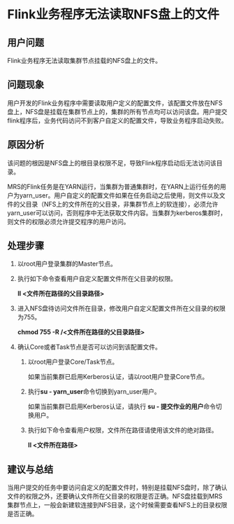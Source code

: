 # Flink业务程序无法读取NFS盘上的文件<a name="mrs_03_0195"></a>

## 用户问题<a name="section18305143583116"></a>

Flink业务程序无法读取集群节点挂载的NFS盘上的文件。

## 问题现象<a name="section117424454313"></a>

用户开发的Flink业务程序中需要读取用户定义的配置文件，该配置文件放在NFS盘上，NFS盘是挂载在集群节点上的，集群的所有节点均可以访问该盘。用户提交flink程序后，业务代码访问不到客户自定义的配置文件，导致业务程序启动失败。

## 原因分析<a name="section1237061220324"></a>

该问题的根因是NFS盘上的根目录权限不足，导致Flink程序启动后无法访问该目录。

MRS的Flink任务是在YARN运行，当集群为普通集群时，在YARN上运行任务的用户为yarn\_user。用户自定义的配置文件如果在任务启动之后使用，则文件以及文件的父目录（NFS上的文件所在的父目录，非集群节点上的软连接），必须允许yarn\_user可以访问，否则程序中无法获取文件内容。当集群为kerberos集群时，则文件的权限必须允许提交程序的用户访问。

## 处理步骤<a name="section19243191334212"></a>

1.  以root用户登录集群的Master节点。
2.  执行如下命令查看用户自定义配置文件所在父目录的权限。

    **ll <文件所在路径的父目录路径\>**

3.  进入NFS盘待访问文件所在目录，修改用户自定义配置文件所在父目录的权限为755。

    **chmod 755 -R /<文件所在路径的父目录路径\>**

4.  确认Core或者Task节点是否可以访问到该配置文件。
    1.  以root用户登录Core/Task节点。

        如果当前集群已启用Kerberos认证，请以root用户登录Core节点。

    2.  执行**su - yarn\_user**命令切换到yarn\_user用户。

        如果当前集群已启用Kerberos认证，请执行  **su - 提交作业的用户**命令切换用户。

    3.  执行如下命令查看用户权限，文件所在路径请使用该文件的绝对路径。

        **ll <文件所在路径\>**



## 建议与总结<a name="section8898183420"></a>

当用户提交的任务中要访问自定义的配置文件时，特别是挂载NFS盘时，除了确认文件的权限之外，还要确认文件所在父目录的权限是否正确。NFS盘挂载到MRS集群节点上，一般会新建软连接到NFS目录，这个时候需要查看NFS上的目录权限是否正确。

